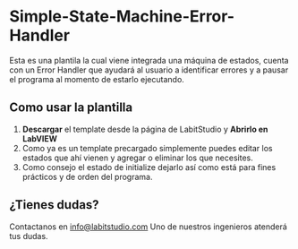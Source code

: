 # Simple-State-Machine-Error-Handler

Esta es una plantila la cual viene integrada una máquina de estados, cuenta con un Error Handler que ayudará al usuario a identificar errores y a pausar el programa al momento de estarlo ejecutando. 

## Como usar la plantilla

1. **Descargar** el template desde la página de LabitStudio y **Abrirlo en LabVIEW**
2. Como ya es un template precargado simplemente puedes editar los estados que ahí vienen y agregar o eliminar los que necesites.
3. Como consejo el estado de initialize dejarlo así como está para fines prácticos y de orden del programa.

## ¿Tienes dudas?

Contactanos en info@labitstudio.com
Uno de nuestros ingenieros atenderá tus dudas.
